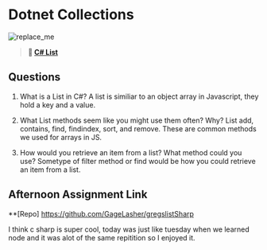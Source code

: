 # Dotnet Collections

![replace_me](https://codeworks.blob.core.windows.net/public/assets/img/illustrations/placeholder.svg)

> **📖 [C# List](https://codeworksacademy.com/fs-student-guide/resources/wk10/02-List-Methods)**

## Questions

1. What is a List in C#?
    A list is similiar to an object array in Javascript, they hold a key and a value.

2. What List methods seem like you might use them often? Why?
    List add, contains, find, findindex, sort, and remove. These are common methods we used for arrays in JS.

3. How would you retrieve an item from a list? What method could you use?
    Sometype of filter method or find would be how you could retrieve an item from a list.

## Afternoon Assignment Link

**[Repo] https://github.com/GageLasher/gregslistSharp

I think c sharp is super cool, today was just like tuesday when we learned node and it was alot of the same repitition so I enjoyed it.
